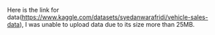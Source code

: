Here is the link for data(https://www.kaggle.com/datasets/syedanwarafridi/vehicle-sales-data), I was unable to upload data due to its size more than 25MB.
